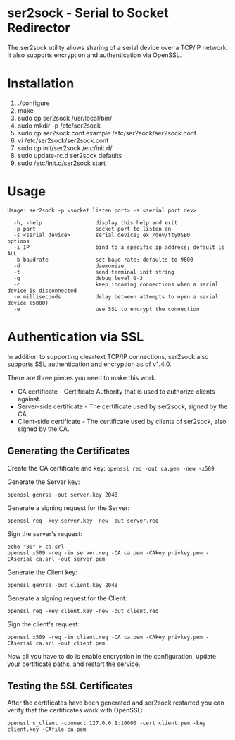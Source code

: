 ser2sock - Serial to Socket Redirector
======================================

The ser2sock utility allows sharing of a serial device over a TCP/IP
network.  It also supports encryption and authentication via OpenSSL.


Installation
============

1. ./configure
2. make
3. sudo cp ser2sock /usr/local/bin/
4. sudo mkdir -p /etc/ser2sock
5. sudo cp ser2sock.conf.example /etc/ser2sock/ser2sock.conf
6. vi /etc/ser2sock/ser2sock.conf
7. sudo cp init/ser2sock /etc/init.d/
8. sudo update-rc.d ser2sock defaults
9. sudo /etc/init.d/ser2sock start

Usage
=====

```
Usage: ser2sock -p <socket listen port> -s <serial port dev>

  -h, -help                 display this help and exit
  -p port                   socket port to listen on
  -s <serial device>        serial device; ex /dev/ttyUSB0
options
  -i IP                     bind to a specific ip address; default is ALL
  -b baudrate               set baud rate; defaults to 9600
  -d                        daemonize
  -t                        send terminal init string
  -g                        debug level 0-3
  -c                        keep incoming connections when a serial device is disconnected
  -w milliseconds           delay between attempts to open a serial device (5000)
  -e                        use SSL to encrypt the connection
```

Authentication via SSL
======================

In addition to supporting cleartext TCP/IP connections, ser2sock also supports
SSL authentication and encryption as of v1.4.0.

There are three pieces you need to make this work.

* CA certificate - Certificate Authority that is used to authorize clients
  against.
* Server-side certificate - The certificate used by ser2sock, signed by the CA.
* Client-side certificate - The certificate used by clients of ser2sock, also
  signed by the CA.

Generating the Certificates
-------------------------

Create the CA certificate and key:
````openssl req -out ca.pem -new -x509````

Generate the Server key:
```
openssl genrsa -out server.key 2048
```

Generate a signing request for the Server:
```
openssl req -key server.key -new -out server.req
```

Sign the server's request:
```
echo "00" > ca.srl
openssl x509 -req -in server.req -CA ca.pem -CAkey privkey.pem -CAserial ca.srl -out server.pem
```

Generate the Client key:
```
openssl genrsa -out client.key 2048
```

Generate a signing request for the Client:
```
openssl req -key client.key -new -out client.req
```

Sign the client's request:
```
openssl x509 -req -in client.req -CA ca.pem -CAkey privkey.pem -CAserial ca.srl -out client.pem
```

Now all you have to do is enable encryption in the configuration, update your
certificate paths, and restart the service.

Testing the SSL Certificates
---------------------------
After the certificates have been generated and ser2sock restarted you can
verify that the certificates work with OpenSSL:
```
openssl s_client -connect 127.0.0.1:10000 -cert client.pem -key client.key -CAfile ca.pem
```
